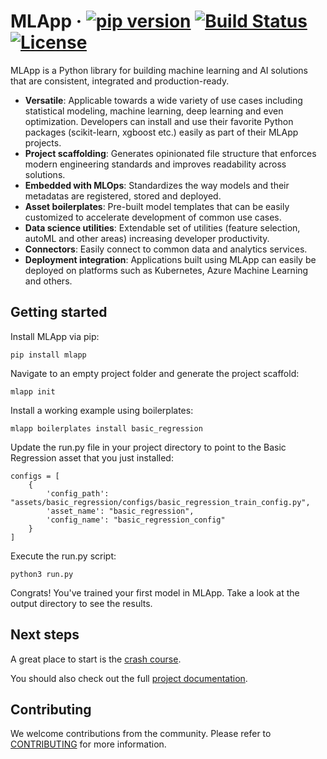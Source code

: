 

# MLApp &middot; [![pip version](https://img.shields.io/pypi/v/mlapp?color=success)](https://pypi.python.org/pypi/mlapp/) [![Build Status](https://travis-ci.com/IBM/mlapp.svg?branch=master)](https://travis-ci.com/IBM/mlapp) [![License](https://img.shields.io/badge/license-Apache-blue.svg)](https://github.com/IBM/mlapp/blob/master/LICENSE)

MLApp is a Python library for building machine learning and AI solutions that are consistent, integrated and production-ready.

- **Versatile**: Applicable towards a wide variety of use cases including statistical modeling, machine learning, deep learning and even optimization. Developers can install and use their favorite Python packages (scikit-learn, xgboost etc.) easily as part of their MLApp projects.
- **Project scaffolding**: Generates opinionated file structure that enforces modern engineering standards and improves readability across solutions.
- **Embedded with MLOps**: Standardizes the way models and their metadatas are registered, stored and deployed.
- **Asset boilerplates**: Pre-built model templates that can be easily customized to accelerate development of common use cases.
- **Data science utilities**: Extendable set of utilities (feature selection, autoML and other areas) increasing developer productivity.
- **Connectors**: Easily connect to common data and analytics services.
- **Deployment integration**: Applications built using MLApp can easily be deployed on platforms such as Kubernetes, Azure Machine Learning and others.

## Getting started

Install MLApp via pip:

```
pip install mlapp
```

Navigate to an empty project folder and generate the project scaffold:

```
mlapp init
```

Install a working example using boilerplates:

```
mlapp boilerplates install basic_regression
```

Update the run.py file in your project directory to point to the Basic Regression asset that you just installed:

```
configs = [
    {
        'config_path': "assets/basic_regression/configs/basic_regression_train_config.py",
        'asset_name': "basic_regression",
        'config_name': "basic_regression_config"
    }
]
```

Execute the run.py script:

```
python3 run.py
```

Congrats! You've trained your first model in MLApp. Take a look at the output directory to see the results.

## Next steps
A great place to start is the [crash course](https://mlapp-docs.s3-web.us-south.cloud-object-storage.appdomain.cloud/crash-course/introduction).

You should also check out the full [project documentation](https://mlapp-docs.s3-web.us-south.cloud-object-storage.appdomain.cloud).

## Contributing
We welcome contributions from the community. Please refer to [CONTRIBUTING](./CONTRIBUTING.md) for more information.